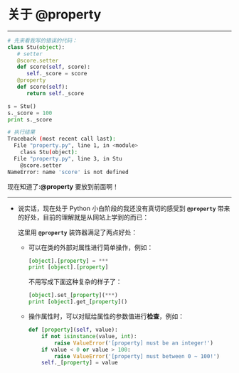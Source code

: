 # 关于 @property

---

~~~ python
# 先来看我写的错误的代码：
class Stu(object):
   # setter
   @score.setter
   def score(self, score):
      self._score = score
   @property
   def score(self):
      return self._score

s = Stu()
s._score = 100
print s._score
~~~
~~~ bash
# 执行结果
Traceback (most recent call last):
  File "property.py", line 1, in <module>
    class Stu(object):
  File "property.py", line 3, in Stu
    @score.setter
NameError: name 'score' is not defined
~~~

现在知道了:**@property** 要放到前面啊！

---

* 说实话，现在处于 Python 小白阶段的我还没有真切的感受到 **`@property`** 带来的好处，目前的理解就是从网站上学到的而已：

  这里用 **`@property`** 装饰器满足了两点好处：
  * 可以在类的外部对属性进行简单操作，例如：
    ~~~ python
    [object].[property] = ***
    print [object].[property]
    ~~~
    
    不用写成下面这种复杂的样子了：
    ~~~ python
    [object].set_[property](***)
    print [object].get_[property]()
    ~~~
  
  * 操作属性时，可以对赋给属性的参数值进行**检查**，例如：
    ~~~ python
    def [property](self, value):
        if not isinstance(value, int):
            raise ValueError('[property] must be an integer!')
        if value < 0 or value > 100:
            raise ValueError('[property] must between 0 ~ 100!')
        self._[property] = value
    ~~~
